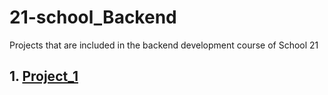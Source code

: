 # 21-school_Backend
Projects that are included in the backend development course of School 21

## 1. [Project_1](https://github.com/AtaullinShamil/21-school_Backend/Backend.Project_1-1/)